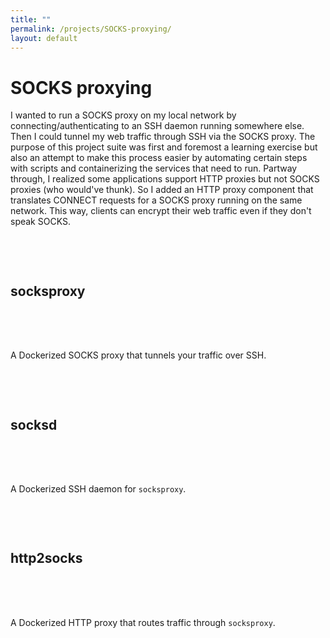 ```yaml
---
title: ""
permalink: /projects/SOCKS-proxying/
layout: default
---
```

# SOCKS proxying

I wanted to run a SOCKS proxy on my local network by connecting/authenticating to an SSH daemon running somewhere else. Then I could tunnel my web traffic through SSH via the SOCKS proxy. The purpose of this project suite was first and foremost a learning exercise but also an attempt to make this process easier by automating certain steps with scripts and containerizing the services that need to run. Partway through, I realized some applications support HTTP proxies but not SOCKS proxies (who would've thunk). So I added an HTTP proxy component that translates CONNECT requests for a SOCKS proxy running on the same network. This way, clients can encrypt their web traffic even if they don't speak SOCKS.

## socksproxy <a href="https://github.com/zbo14/socksproxy"><svg class="svg-icon" style="vertical-align:middle"><use xlink:href="{{ '/assets/minima-social-icons.svg#github' | relative_url }}"></use></svg></a>

A Dockerized SOCKS proxy that tunnels your traffic over SSH.

## socksd <a href="https://github.com/zbo14/socksd"><svg class="svg-icon" style="vertical-align:middle"><use xlink:href="{{ '/assets/minima-social-icons.svg#github' | relative_url }}"></use></svg></a>

A Dockerized SSH daemon for `socksproxy`.

## http2socks <a href="https://github.com/zbo14/http2socks"><svg class="svg-icon" style="vertical-align:middle"><use xlink:href="{{ '/assets/minima-social-icons.svg#github' | relative_url }}"></use></svg></a>

A Dockerized HTTP proxy that routes traffic through `socksproxy`.

